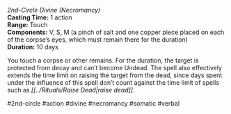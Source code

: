 *2nd-Circle Divine (Necromancy)*  
**Casting Time:** 1 action  
**Range:** Touch  
**Components:** V, S, M (a pinch of salt and one copper piece placed on each of the corpse’s eyes, which must remain there for the duration)  
**Duration:** 10 days

You touch a corpse or other remains. For the duration, the target is protected from decay and can’t become Undead. The spell also effectively extends the time limit on raising the target from the dead, since days spent under the influence of this spell don’t count against the time limit of spells such as *[[../Rituals/Raise Dead|raise dead]]*.

#2nd-circle #action #divine #necromancy #somatic #verbal
